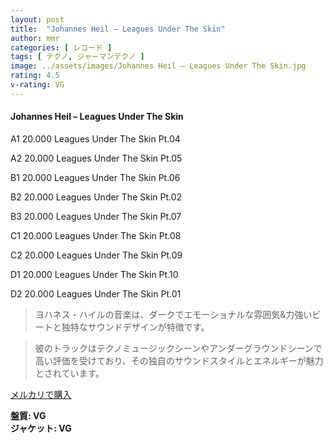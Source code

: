 ```yaml
---
layout: post
title:  "Johannes Heil – Leagues Under The Skin"
author: mmr
categories: [ レコード ]
tags: [ テクノ, ジャーマンテクノ ]
image: ../assets/images/Johannes Heil – Leagues Under The Skin.jpg
rating: 4.5
v-rating: VG
---
```


#### Johannes Heil – Leagues Under The Skin


A1  20.000 Leagues Under The Skin Pt.04


A2  20.000 Leagues Under The Skin Pt.05


B1  20.000 Leagues Under The Skin Pt.06


B2  20.000 Leagues Under The Skin Pt.02


B3  20.000 Leagues Under The Skin Pt.07


C1  20.000 Leagues Under The Skin Pt.08


C2  20.000 Leagues Under The Skin Pt.09


D1  20.000 Leagues Under The Skin Pt.10


D2  20.000 Leagues Under The Skin Pt.01


> ヨハネス・ハイルの音楽は、ダークでエモーショナルな雰囲気&力強いビートと独特なサウンドデザインが特徴です。

> 彼のトラックはテクノミュージックシーンやアンダーグラウンドシーンで高い評価を受けており、その独自のサウンドスタイルとエネルギーが魅力とされています。


[メルカリで購入](https://jp.mercari.com/item/m88455250151)


<div class="mt-4 mb-4 d-flex align-items-center">
<strong class="mr-1">盤質: VG</strong>
</div>
<div class="mt-4 mb-4 d-flex align-items-center">
<strong class="mr-1">ジャケット: VG</strong>
</div>